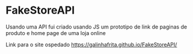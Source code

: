 # FakeStoreAPI
Usando uma API fui criado usando JS um prototipo de link de paginas de produto e home page de uma loja online

Link para o site ospedado https://galinhafrita.github.io/FakeStoreAPI/
